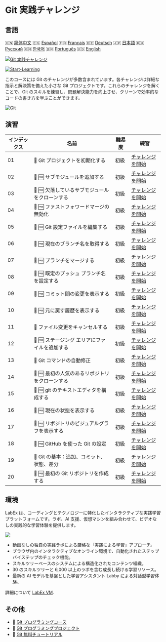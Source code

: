 # Git 実践チャレンジ

## 言語

🇨🇳 [简体中文](README_zh.md) 🇪🇸 [Español](README_es.md) 🇫🇷 [Français](README_fr.md) 🇩🇪 [Deutsch](README_de.md) 🇯🇵 [日本語](README_ja.md) 🇷🇺 [Русский](README_ru.md) 🇰🇷 [한국어](README_ko.md) 🇧🇷 [Português](README_pt.md) 🇺🇸 [English](README.md) 

[![Git 実践チャレンジ](https://cover-creator.labex.io/git-practice-challenges.png?lang=ja)](https://labex.io/ja/courses/git-practice-challenges)

[![Start-Learning](https://img.shields.io/badge/Start-Learning-whitesmoke?style=for-the-badge)](https://labex.io/ja/courses/git-practice-challenges)

このコースには Git のチャレンジが多数含まれています。各チャレンジは詳細な指示と解決策を備えた小さな Git プロジェクトです。これらのチャレンジを解くことで、Git のスキルを練習し、問題解決能力を向上させ、クリーンで効率的なコードの書き方を学ぶことができます。

![Git](https://img.shields.io/badge/Git-whitesmoke?style=for-the-badge&logo=git)


## 演習

|   インデックス | 名前                                           | 難易度   | 練習                                                                                                                         |
|----------------|------------------------------------------------|----------|------------------------------------------------------------------------------------------------------------------------------|
|             01 | 🎯  Git プロジェクトを初期化する               | 初級     | <a target='_blank' href='https://labex.io/ja/tutorials/git-initialize-git-project-385166'>チャレンジを開始</a>               |
|             02 | 🎯 🆓 サブモジュールを追加する                 | 初級     | <a target='_blank' href='https://labex.io/ja/labs/add-a-submodule-12611'>チャレンジを開始</a>                                |
|             03 | 🎯 🆓 欠落しているサブモジュールをクローンする | 初級     | <a target='_blank' href='https://labex.io/ja/labs/clone-missing-submodules-12620'>チャレンジを開始</a>                       |
|             04 | 🎯 🆓 ファストフォワードマージの無効化         | 初級     | <a target='_blank' href='https://labex.io/ja/labs/disable-fast-forward-merging-12642'>チャレンジを開始</a>                   |
|             05 | 🎯 🆓 Git 設定ファイルを編集する               | 初級     | <a target='_blank' href='https://labex.io/ja/labs/edit-git-configuration-file-12645'>チャレンジを開始</a>                    |
|             06 | 🎯 🆓 現在のブランチ名を取得する               | 初級     | <a target='_blank' href='https://labex.io/ja/labs/get-the-current-branch-name-12633'>チャレンジを開始</a>                    |
|             07 | 🎯 🆓 ブランチをマージする                     | 初級     | <a target='_blank' href='https://labex.io/ja/labs/merge-a-branch-12655'>チャレンジを開始</a>                                 |
|             08 | 🎯 🆓 既定のプッシュ ブランチ名を設定する      | 初級     | <a target='_blank' href='https://labex.io/ja/labs/set-default-push-branch-name-12672'>チャレンジを開始</a>                   |
|             09 | 🎯 🆓 コミット間の変更を表示する               | 初級     | <a target='_blank' href='https://labex.io/ja/labs/view-changes-between-commits-12684'>チャレンジを開始</a>                   |
|             10 | 🎯 🆓 元に戻す履歴を表示する                   | 初級     | <a target='_blank' href='https://labex.io/ja/labs/view-undo-history-12696'>チャレンジを開始</a>                              |
|             11 | 🎯  ファイル変更をキャンセルする               | 初級     | <a target='_blank' href='https://labex.io/ja/labs/git-cancel-file-change-387714'>チャレンジを開始</a>                        |
|             12 | 🎯 🆓 ステージング エリアにファイルを追加する  | 初級     | <a target='_blank' href='https://labex.io/ja/labs/add-files-to-the-staging-area-12675'>チャレンジを開始</a>                  |
|             13 | 🎯  Git コマンドの自動修正                     | 初級     | <a target='_blank' href='https://labex.io/ja/labs/autocorrect-git-commands-12614'>チャレンジを開始</a>                       |
|             14 | 🎯 🆓 最初の人気のあるリポジトリをクローンする | 初級     | <a target='_blank' href='https://labex.io/ja/labs/clone-the-first-trending-repository-12621'>チャレンジを開始</a>            |
|             15 | 🎯 🆓 git のテキストエディタを構成する         | 初級     | <a target='_blank' href='https://labex.io/ja/labs/configure-the-git-text-editor-12673'>チャレンジを開始</a>                  |
|             16 | 🎯 🆓 現在の状態を表示する                     | 初級     | <a target='_blank' href='https://labex.io/ja/labs/view-current-status-12695'>チャレンジを開始</a>                            |
|             17 | 🎯 🆓 リポジトリのビジュアルグラフを表示する   | 初級     | <a target='_blank' href='https://labex.io/ja/labs/view-a-visual-graph-of-the-repository-12685'>チャレンジを開始</a>          |
|             18 | 🎯 🆓 GitHub を使った Git の設定               | 初級     | <a target='_blank' href='https://labex.io/ja/labs/git-git-configuration-with-github-23'>チャレンジを開始</a>                 |
|             19 | 🎯  Git の基本：追加、コミット、状態、差分     | 初級     | <a target='_blank' href='https://labex.io/ja/labs/shell-git-fundamentals-add-commit-status-diff-387715'>チャレンジを開始</a> |
|             20 | 🎯 🆓 最初の Git リポジトリを作成する          | 初級     | <a target='_blank' href='https://labex.io/ja/labs/create-your-first-git-repository-12632'>チャレンジを開始</a>               |

## 環境

LabEx は、コーディングとテクノロジーに特化したインタラクティブな実践学習プラットフォームです。ラボ、AI 支援、仮想マシンを組み合わせて、ビデオなしの実践的な学習体験を提供します。

![](https://tutorial-screenshot.getvm.io/images/vm-1725247253.png)

- 動画なしの独自の実践ラボによる厳格な「実践による学習」アプローチ。
- ブラウザ内のインタラクティブなオンライン環境で、自動化されたステップバイステップのチェック機能。
- スキルツリーベースのシステムによる構造化されたコンテンツ組織。
- 30 のスキルツリーと 6,000 以上のラボを含む成長し続ける学習リソース。
- 最新の AI モデルを基盤とした学習アシスタント Labby による対話型学習体験。

詳細について [LabEx VM](https://support.labex.io/using-labex/virtual-machine).

## その他

- 🔗 [Git プログラミングコース](https://github.com/labex-labs/awesome-programming-courses)
- 🔗 [Git プログラミングプロジェクト](https://github.com/labex-labs/awesome-programming-projects)
- 🔗 [Git 無料チュートリアル](https://github.com/labex-labs/git-free-tutorials)

